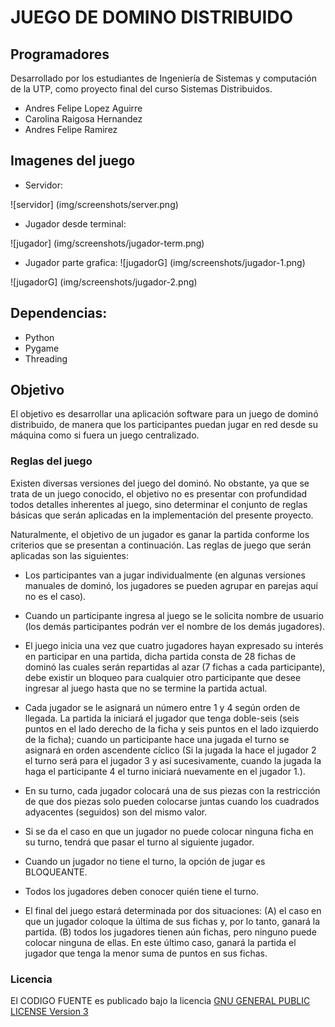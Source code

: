# JUEGO DE DOMINO DISTRIBUIDO

## Programadores
Desarrollado por los estudiantes de Ingeniería de Sistemas y computación de la UTP,
como proyecto final del curso Sistemas Distribuidos.

* Andres Felipe Lopez Aguirre
* Carolina Raigosa Hernandez 
* Andres Felipe Ramirez

## Imagenes del juego

* Servidor:

![servidor] (img/screenshots/server.png)

* Jugador desde terminal:

![jugador] (img/screenshots/jugador-term.png)

* Jugador parte grafica:
![jugadorG] (img/screenshots/jugador-1.png)

![jugadorG] (img/screenshots/jugador-2.png)

## Dependencias:
* Python
* Pygame
* Threading

## Objetivo  
El objetivo es desarrollar una aplicación software para un juego de dominó distribuido, de manera que los participantes puedan jugar en red desde su máquina como si fuera un juego centralizado.

### Reglas del juego
Existen diversas versiones del juego del dominó. No obstante, ya que se trata de un juego conocido, el objetivo no es presentar con profundidad todos detalles inherentes al juego, sino determinar el conjunto de reglas básicas que serán aplicadas en la implementación del presente proyecto.

Naturalmente, el objetivo de un jugador es ganar la partida conforme los criterios que se presentan a continuación. Las reglas de juego que serán aplicadas son las siguientes:

* Los participantes van a jugar individualmente (en algunas versiones manuales de dominó, los jugadores se pueden agrupar en parejas aquí no es el caso).

* Cuando un participante ingresa al juego se le solicita nombre de usuario (los demás participantes podrán ver el nombre de los demás jugadores).

* El juego inicia una vez que cuatro jugadores hayan expresado su interés en participar en una partida, dicha partida consta de 28 fichas de dominó las cuales serán repartidas al azar (7 fichas a cada participante), debe existir un bloqueo para cualquier otro participante que desee ingresar al juego hasta que no se termine la partida actual.

* Cada jugador se le asignará un número entre 1 y 4 según orden de llegada. La partida la iniciará el jugador que tenga doble-seis (seis puntos en el lado derecho de la ficha y seis puntos en el lado izquierdo de la ficha); cuando un participante hace una jugada el turno se asignará en orden ascendente cíclico (Si la jugada la hace el jugador 2 el turno será para el jugador 3 y así sucesivamente, cuando la jugada la haga el participante 4 el turno iniciará nuevamente en el jugador 1.).

* En su turno, cada jugador colocará una de sus piezas con la restricción de que dos piezas solo pueden colocarse juntas cuando los cuadrados adyacentes (seguidos) son del mismo valor.

* Si se da el caso en que un jugador no puede colocar ninguna ficha en su turno, tendrá que pasar el turno al siguiente jugador.

* Cuando un jugador no tiene el turno, la opción de jugar es BLOQUEANTE.

* Todos los jugadores deben conocer quién tiene el turno.

* El final del juego estará determinada por dos situaciones: (A) el caso en que un jugador coloque la última de sus fichas y, por lo tanto, ganará la partida. (B) todos los jugadores tienen aún fichas, pero ninguno puede colocar ninguna de ellas. En este último caso, ganará la partida el jugador que tenga la menor suma de puntos en sus fichas.

### Licencia
El CODIGO FUENTE es publicado bajo la licencia [GNU GENERAL PUBLIC LICENSE Version 3](LICENSE)
